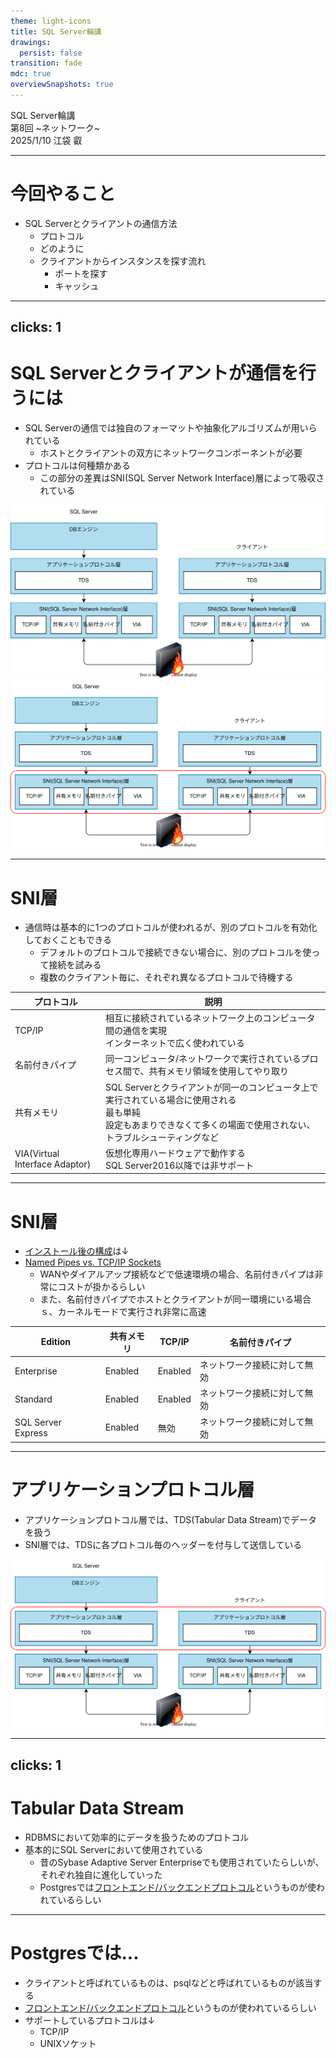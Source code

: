 ```yaml
---
theme: light-icons
title: SQL Server輪講
drawings:
  persist: false
transition: fade
mdc: true
overviewSnapshots: true
---
```


<div class="flex flex-col justify-center items-center">
  <div class="text-6xl font-bold" >
    <twemoji-pine-decoration />SQL Server輪講<twemoji-pine-decoration />
  </div>
  <div class="text-4xl mb-10" >
    第8回 ~ネットワーク~
  </div>
  <div class="text-xl" >
    2025/1/10 江袋 叡
  </div>
</div>

---

# 今回やること

- SQL Serverとクライアントの通信方法
  - プロトコル
  - どのように
  - クライアントからインスタンスを探す流れ
    - ポートを探す
    - キャッシュ

---
clicks: 1
---

# SQL Serverとクライアントが通信を行うには

- SQL Serverの通信では独自のフォーマットや抽象化アルゴリズムが用いられている
  - ホストとクライアントの双方にネットワークコンポーネントが必要
- プロトコルは何種類かある
  - この部分の差異はSNI(SQL Server Network Interface)層によって吸収されている

<div class="flex h-80 justify-center">
  <img src="./images/protocol.drawio.svg" alt="protocol" v-if="$clicks === 0"/>
  <img src="./images/protocol2.drawio.svg" alt="protocol" v-if="$clicks === 1"/>
</div>

---

# SNI層

- 通信時は基本的に1つのプロトコルが使われるが、別のプロトコルを有効化しておくこともできる
  - デフォルトのプロトコルで接続できない場合に、別のプロトコルを使って接続を試みる
  - 複数のクライアント毎に、それぞれ異なるプロトコルで待機する

<div class="text-xs">

| プロトコル                     | 説明                                                                                                                                                                                                                                  |
| ------------------------------ | ------------------------------------------------------------------------------------------------------------------------------------------------------------------------------------------------------------------------------------- |
| TCP/IP                         | 相互に接続されている<span class="text-red">ネットワーク上のコンピュータ間</span>の通信を実現<br>インターネットで広く使われている                                                                                                      |
| 名前付きパイプ                 | <span class="text-red">同一コンピュータ/ネットワークで実行されているプロセス間</span>で、共有メモリ領域を使用してやり取り                                                                                                             |
| 共有メモリ                     | SQL Serverとクライアントが<span class="text-red">同一のコンピュータ上で実行されている場合</span>に使用される<br>最も単純<br><span class="text-blue">設定もあまりできなくて多くの場面で使用されない、トラブルシューティングなど</span> |
| VIA(Virtual Interface Adaptor) | 仮想化専用ハードウェアで動作する<br><span class="text-blue">SQL Server2016以降では非サポート </span>                                                                                                                                  |

</div>

---

# SNI層

- [インストール後の構成](https://learn.microsoft.com/ja-jp/sql/database-engine/configure-windows/default-sql-server-network-protocol-configuration?view=sql-server-ver16)は↓
- [Named Pipes vs. TCP/IP Sockets](<https://learn.microsoft.com/ja-jp/previous-versions/sql/sql-server-2016/ms187892(v=sql.130)#named-pipes-vs-tcpip-sockets>)
  - WANやダイアルアップ接続などで低速環境の場合、名前付きパイプは非常にコストが掛かるらしい
  - また、名前付きパイプでホストとクライアントが同一環境にいる場合ｓ、カーネルモードで実行され非常に高速

<div class="text-xs">

| Edition            | 共有メモリ | TCP/IP  | 名前付きパイプ               |
| ------------------ | ---------- | ------- | ---------------------------- |
| Enterprise         | Enabled    | Enabled | ネットワーク接続に対して無効 |
| Standard           | Enabled    | Enabled | ネットワーク接続に対して無効 |
| SQL Server Express | Enabled    | 無効    | ネットワーク接続に対して無効 |

</div>

---

# アプリケーションプロトコル層

- アプリケーションプロトコル層では、<span class="text-red">TDS(Tabular Data Stream)</span>でデータを扱う
- SNI層では、TDSに各プロトコル毎のヘッダーを付与して送信している

<div class="flex h-80 justify-center">
  <img src="./images/protocol3.drawio.svg" alt="protocol"/>
</div>

---
clicks: 1
---

# Tabular Data Stream

- RDBMSにおいて効率的にデータを扱うためのプロトコル
- 基本的にSQL Serverにおいて使用されている
  - 昔のSybase Adaptive Server Enterpriseでも使用されていたらしいが、それぞれ独自に進化していった
  - Postgresでは[フロントエンド/バックエンドプロトコル](https://www.postgresql.jp/document/8.0/html/protocol.html)というものが使われているらしい

---

# Postgresでは...

- クライアントと呼ばれているものは、psqlなどと呼ばれているものが該当する
- [フロントエンド/バックエンドプロトコル](https://www.postgresql.jp/document/8.0/html/protocol.html)というものが使われているらしい
- サポートしているプロトコルは↓
  - TCP/IP
  - UNIXソケット
